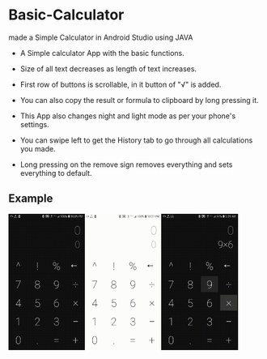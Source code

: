 # Basic-Calculator
made a Simple Calculator in Android Studio using JAVA

* A Simple calculator App with the basic functions.

* Size of all text decreases as length of text increases.

* First row of buttons is scrollable, in it button of "√" is added.

* You can also copy the result or formula to clipboard by long pressing it.

* This App also changes night and light mode as per your phone's settings.

* You can swipe left to get the History tab to go through all calculations you made.

* Long pressing on the remove sign removes everything and sets everything to default.

## Example
<div style="display:flex;">
<img alt="App image" src="Examples/example1.gif" width="30%">
<img alt="App image" src="Examples/example2.gif" width="30%">
<img alt="App image" src="Examples/example3.gif" width="30%">
</div>
